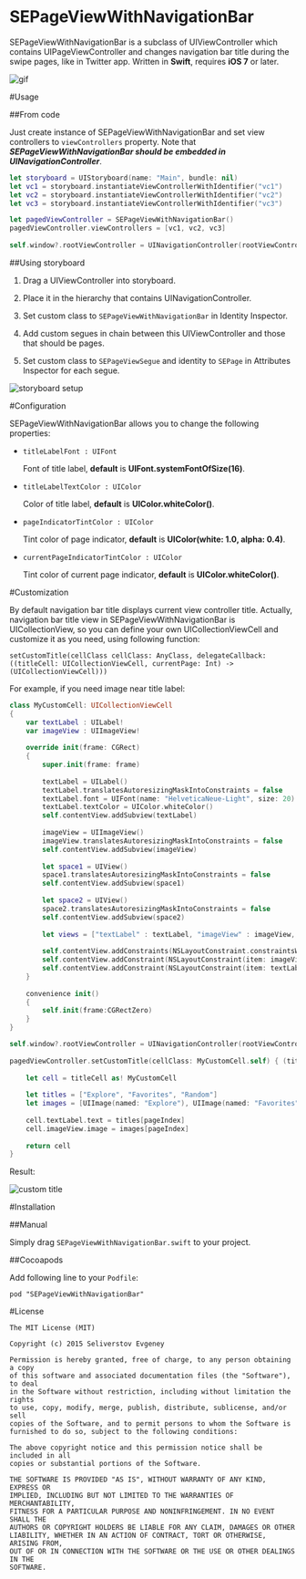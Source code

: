 SEPageViewWithNavigationBar
===========================

SEPageViewWithNavigationBar is a subclass of UIViewController which contains UIPageViewController and changes navigation bar title during the swipe pages, like in Twitter app. Written in **Swift**, requires **iOS 7** or later.

![gif](https://github.com/ifau/SEPageViewWithNavigationBar/blob/master/Readme/1.gif?raw=true)

#Usage

##From code

Just create instance of SEPageViewWithNavigationBar and set view controllers to `viewControllers` property. Note that ***SEPageViewWithNavigationBar should be embedded in UINavigationController***.

```swift
let storyboard = UIStoryboard(name: "Main", bundle: nil)
let vc1 = storyboard.instantiateViewControllerWithIdentifier("vc1")
let vc2 = storyboard.instantiateViewControllerWithIdentifier("vc2")
let vc3 = storyboard.instantiateViewControllerWithIdentifier("vc3")

let pagedViewController = SEPageViewWithNavigationBar()
pagedViewController.viewControllers = [vc1, vc2, vc3]
    
self.window?.rootViewController = UINavigationController(rootViewController: pagedViewController)
```

##Using storyboard

1) Drag a UIViewController into storyboard.

2) Place it in the hierarchy that contains UINavigationController.

3) Set custom class to `SEPageViewWithNavigationBar` in Identity Inspector.

4) Add custom segues in chain between this UIViewController and those that should be pages.

5) Set custom class to `SEPageViewSegue` and identity to `SEPage` in Attributes Inspector for each segue.

![storyboard setup](https://github.com/ifau/SEPageViewWithNavigationBar/blob/master/Readme/3.png?raw=true)

#Configuration

SEPageViewWithNavigationBar allows you to change the following properties:

* `titleLabelFont : UIFont`
	
	Font of title label, __default__ is __UIFont.systemFontOfSize(16)__.
	
* `titleLabelTextColor : UIColor`
	
	Color of title label, __default__ is __UIColor.whiteColor()__.

* `pageIndicatorTintColor : UIColor`
	
	Tint color of page indicator, __default__ is __UIColor(white: 1.0, alpha: 0.4)__.
	
* `currentPageIndicatorTintColor : UIColor`
	
	Tint color of current page indicator, __default__ is __UIColor.whiteColor()__.

#Customization

By default navigation bar title displays current view controller title. Actually, navigation bar title view in SEPageViewWithNavigationBar is UICollectionView, so you can define your own UICollectionViewCell and customize it as you need, using following function:

`setCustomTitle(cellClass cellClass: AnyClass, delegateCallback: ((titleCell: UICollectionViewCell, currentPage: Int) -> (UICollectionViewCell)))`

For example, if you need image near title label:

```swift
class MyCustomCell: UICollectionViewCell
{
    var textLabel : UILabel!
    var imageView : UIImageView!
    
    override init(frame: CGRect)
    {
        super.init(frame: frame)
        
        textLabel = UILabel()
        textLabel.translatesAutoresizingMaskIntoConstraints = false
        textLabel.font = UIFont(name: "HelveticaNeue-Light", size: 20)
        textLabel.textColor = UIColor.whiteColor()
        self.contentView.addSubview(textLabel)
        
        imageView = UIImageView()
        imageView.translatesAutoresizingMaskIntoConstraints = false
        self.contentView.addSubview(imageView)
        
        let space1 = UIView()
        space1.translatesAutoresizingMaskIntoConstraints = false
        self.contentView.addSubview(space1)
        
        let space2 = UIView()
        space2.translatesAutoresizingMaskIntoConstraints = false
        self.contentView.addSubview(space2)
        
        let views = ["textLabel" : textLabel, "imageView" : imageView, "space1" : space1, "space2" : space2]
        
        self.contentView.addConstraints(NSLayoutConstraint.constraintsWithVisualFormat("H:|[space1(>=0)][imageView]-4-[textLabel][space2(==space1)]|", options: .DirectionLeftToRight, metrics: nil, views: views))
        self.contentView.addConstraint(NSLayoutConstraint(item: imageView, attribute: .CenterY, relatedBy: .Equal, toItem: self.contentView, attribute: .CenterY, multiplier: 1, constant: 0))
        self.contentView.addConstraint(NSLayoutConstraint(item: textLabel, attribute: .CenterY, relatedBy: .Equal, toItem: self.contentView, attribute: .CenterY, multiplier: 1, constant: 0))
    }
    
    convenience init()
    {
        self.init(frame:CGRectZero)
    }
}
```


```swift
self.window?.rootViewController = UINavigationController(rootViewController: pagedViewController)
        
pagedViewController.setCustomTitle(cellClass: MyCustomCell.self) { (titleCell: UICollectionViewCell, pageIndex: Int) -> (UICollectionViewCell) in
                
    let cell = titleCell as! MyCustomCell
            
    let titles = ["Explore", "Favorites", "Random"]
    let images = [UIImage(named: "Explore"), UIImage(named: "Favorites"), UIImage(named: "Random")]
            
    cell.textLabel.text = titles[pageIndex]
    cell.imageView.image = images[pageIndex]
            
    return cell
}
```

Result:

![custom title](https://github.com/ifau/SEPageViewWithNavigationBar/blob/master/Readme/2.png?raw=true)

#Installation

##Manual

Simply drag `SEPageViewWithNavigationBar.swift` to your project.

##Cocoapods

Add following line to your `Podfile`:

	pod "SEPageViewWithNavigationBar"

#License

	The MIT License (MIT)

	Copyright (c) 2015 Seliverstov Evgeney

	Permission is hereby granted, free of charge, to any person obtaining a copy
	of this software and associated documentation files (the "Software"), to deal
	in the Software without restriction, including without limitation the rights
	to use, copy, modify, merge, publish, distribute, sublicense, and/or sell
	copies of the Software, and to permit persons to whom the Software is
	furnished to do so, subject to the following conditions:

	The above copyright notice and this permission notice shall be included in all
	copies or substantial portions of the Software.

	THE SOFTWARE IS PROVIDED "AS IS", WITHOUT WARRANTY OF ANY KIND, EXPRESS OR
	IMPLIED, INCLUDING BUT NOT LIMITED TO THE WARRANTIES OF MERCHANTABILITY,
	FITNESS FOR A PARTICULAR PURPOSE AND NONINFRINGEMENT. IN NO EVENT SHALL THE
	AUTHORS OR COPYRIGHT HOLDERS BE LIABLE FOR ANY CLAIM, DAMAGES OR OTHER
	LIABILITY, WHETHER IN AN ACTION OF CONTRACT, TORT OR OTHERWISE, ARISING FROM,
	OUT OF OR IN CONNECTION WITH THE SOFTWARE OR THE USE OR OTHER DEALINGS IN THE
	SOFTWARE.